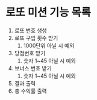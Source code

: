 로또 미션 기능 목록
=============

1. 로또 번호 생성
2. 로또 구입 횟수 받기
    1. 1000단위 아닐 시 예외
3. 당첨번호 받기
    1. 숫자 1~45 아닐 시 예외
4. 보너스 번호 받기
    1. 숫자 1~45 아닐 시 예외
5. 결과 출력
6. 총 수익률 출력